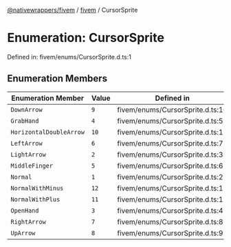 [@nativewrappers/fivem](../../README.md) / [fivem](../README.md) / CursorSprite

# Enumeration: CursorSprite

Defined in: fivem/enums/CursorSprite.d.ts:1

## Enumeration Members

| Enumeration Member | Value | Defined in |
| ------ | ------ | ------ |
| <a id="downarrow"></a> `DownArrow` | `9` | fivem/enums/CursorSprite.d.ts:10 |
| <a id="grabhand"></a> `GrabHand` | `4` | fivem/enums/CursorSprite.d.ts:5 |
| <a id="horizontaldoublearrow"></a> `HorizontalDoubleArrow` | `10` | fivem/enums/CursorSprite.d.ts:11 |
| <a id="leftarrow"></a> `LeftArrow` | `6` | fivem/enums/CursorSprite.d.ts:7 |
| <a id="lightarrow"></a> `LightArrow` | `2` | fivem/enums/CursorSprite.d.ts:3 |
| <a id="middlefinger"></a> `MiddleFinger` | `5` | fivem/enums/CursorSprite.d.ts:6 |
| <a id="normal"></a> `Normal` | `1` | fivem/enums/CursorSprite.d.ts:2 |
| <a id="normalwithminus"></a> `NormalWithMinus` | `12` | fivem/enums/CursorSprite.d.ts:13 |
| <a id="normalwithplus"></a> `NormalWithPlus` | `11` | fivem/enums/CursorSprite.d.ts:12 |
| <a id="openhand"></a> `OpenHand` | `3` | fivem/enums/CursorSprite.d.ts:4 |
| <a id="rightarrow"></a> `RightArrow` | `7` | fivem/enums/CursorSprite.d.ts:8 |
| <a id="uparrow"></a> `UpArrow` | `8` | fivem/enums/CursorSprite.d.ts:9 |
